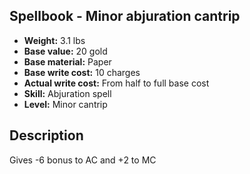 ## Spellbook - Minor abjuration cantrip
- **Weight:** 3.1 lbs
- **Base value:** 20 gold
- **Base material:** Paper
- **Base write cost:** 10 charges
- **Actual write cost:** From half to full base cost
- **Skill:** Abjuration spell
- **Level:** Minor cantrip
## Description
Gives -6 bonus to AC and +2 to MC
